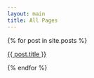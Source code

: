 ```yaml
---
layout: main
title: All Pages
---
```

<section class="blog-tags">
  {% for post in site.posts %}
  <span><p><a href="{{ post.url }}">{{ post.title }}</a></p></span>
  {% endfor %}
</section>
